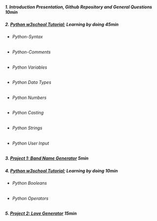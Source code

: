 ##### 1. Introduction Presentation, Github Repository and General Questions 10min
##### 2. [Python w3school Tutorial](https://www.w3schools.com/python/); Learning by doing 45min
   - ###### Python-Syntax
   - ###### Python-Comments
   - ###### Python Variables
   - ###### Python Data Types
   - ###### Python Numbers
   - ###### Python Casting
   - ###### Python Strings
   - ###### Python User Input
##### 3. [Project 1: Band Name Generator](https://replit.com/@German1212/STADS-Python-Course#Project%201%20Band%20Name%20Generator/task.md) 5min
##### 4. [Python w3school Tutorial](https://www.w3schools.com/python/); Learning by doing 10min
   - ###### Python Booleans
   - ###### Python Operators
##### 5. [Project 2: Love Generator](https://replit.com/@German1212/STADS-Python-Course#Project%202%20Love%20Generator/task.md) 15min
